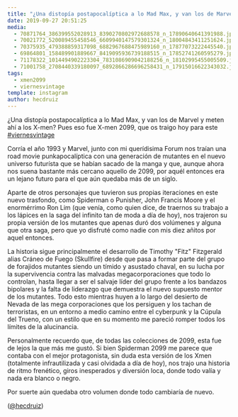 ```yaml
---
title: "¿Una distopía postapocalíptica a lo Mad Max, y van los de Marvel y meten ahí a los X-men? Pues eso fue X-men 2099, que os traigo hoy para este #viernesvintage"
date: 2019-09-27 20:51:25
media: 
  - 70871764_386399552028913_8390270802972688578_n_17890640641391988.jpg
  - 70021772_520089455458546_6609940147579301324_n_18004843411251624.jpg
  - 70375935_479388859317098_6882967688475989160_n_17877073222445540.jpg
  - 69864801_158489901889667_8419095936739188515_n_17852741260595279.jpg
  - 71178322_1014494902223304_7831086909042188256_n_18102995455005509.jpg
  - 71001758_2708440339180097_6892866286696258431_n_17915016622343032.jpg
tags: 
  - xmen2099
  - viernesvintage
template: instagram
author: hecdruiz
---
```


¿Una distopía postapocalíptica a lo Mad Max, y van los de Marvel y meten ahí a los X-men? Pues eso fue X-men 2099, que os traigo hoy para este [#viernesvintage](/tags/viernesvintage)


Corría el año 1993 y Marvel, junto con mi querídisima Forum nos traían una road movie punkapocalíptica con una generación de mutantes en el nuevo universo futurísta que se habían sacado de la manga y que, aunque ahora nos suena bastante más cercano aquello de 2099, por aquél entonces era un lejano futuro para el que aún quedaba más de un siglo.


Aparte de otros personajes que tuvieron sus propias iteraciones en este nuevo trasfondo, como Spiderman o Punisher, John Francis Moore y el enormérrimo Ron Lim (que venía, como quien dice, de traernos su trabajo a los lápices en la saga del infinito tan de moda a día de hoy), nos trajeron su propia versión de los mutantes que apenas duró dos volúmenes y alguna que otra saga, pero que yo disfruté como nadie con mis diez añitos por aquel entonces.


La historia sigue principalmente el desarrollo de Timothy "Fitz" Fitzgerald alias Cráneo de Fuego (Skullfire) desde que pasa a formar parte del grupo de forajidos mutantes siendo un tímido y asustado chaval, en su lucha por la supervivencia contra las malvadas megacorporaciones que todo lo controlan,  hasta llegar a ser el salvaje líder del grupo frente a los bandazos bipolares y la falta de liderazgo que demuestra el nuevo supuesto mentor de los mutantes. Todo esto mientras huyen a lo largo del desierto de Nevada de las mega corporaciones que los persiguen y los tachan de terroristas, en un entorno a medio camino entre el cyberpunk y la Cúpula del Trueno, con un estilo que en su momento me pareció romper todos los límites de la alucinancia.


Personalmente recuerdo que, de todas las colecciones de 2099, esta fue de lejos la que más me gustó. Si bien Spiderman 2099 me parece que contaba con el mejor protagonista, sin duda esta versión de los Xmen (totalmente infrautilizada y casi olvidada a día de hoy), nos trajo una historia de ritmo frenético, giros inesperados y diversión loca, donde todo valía y nada era blanco o negro.


Por suerte aún quedaba otro volumen donde todo cambiaría de nuevo.


([@hecdruiz](https://instagram.com/hecdruiz))



